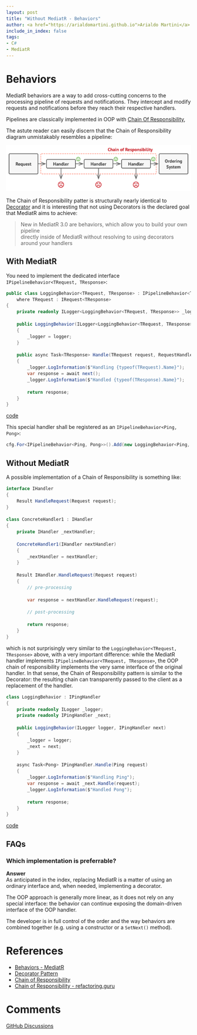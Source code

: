 ```yaml
---
layout: post
title: "Without MediatR - Behaviors"
author: <a href="https://arialdomartini.github.io">Arialdo Martini</a>
include_in_index: false
tags:
- C#
- MediatR
---
```

# Behaviors
MediatR behaviors are a way to add cross-cutting concerns to the processing pipeline of requests and notifications. They intercept and modify requests and notifications before they reach their respective handlers.

Pipelines are classically implemented in OOP with [Chain Of Responsibility][chain-of-responsibility], 

The astute reader can easily discern that the Chain of Responsibility diagram unmistakably resembles a pipeline:

![Chain of Responsibility as an execution pipeline](static/img/without-mediatr/chain-of-responsibility.png)


The Chain of Responsibility patter is structurally nearly identical to [Decorator][decorator-pattern] and it is interesting that not using Decorators is the declared goal that MediatR aims to achieve:

> New in MediatR 3.0 are behaviors, which allow you to build your own pipeline<br/>
> directly inside of MediatR without resolving to using decorators around your handlers

## With MediatR
You need to implement the dedicated interface `IPipelineBehavior<TRequest, TResponse>`:

```csharp
public class LoggingBehavior<TRequest, TResponse> : IPipelineBehavior<TRequest, TResponse>
    where TRequest : IRequest<TResponse>
{
    private readonly ILogger<LoggingBehavior<TRequest, TResponse>> _logger;

    public LoggingBehavior(ILogger<LoggingBehavior<TRequest, TResponse>> logger)
    {
        _logger = logger;
    }

    public async Task<TResponse> Handle(TRequest request, RequestHandlerDelegate<TResponse> next, CancellationToken cancellationToken)
    {
        _logger.LogInformation($"Handling {typeof(TRequest).Name}");
        var response = await next();
        _logger.LogInformation($"Handled {typeof(TResponse).Name}");

        return response;
    }
}
```
[code](https://github.com/arialdomartini/without-mediatr/blob/master/src/WithoutMediatR/Behaviors/With.cs)

This special handler shall be registered as an `IPipelineBehavior<Ping, Pong>`:

```csharp
cfg.For<IPipelineBehavior<Ping, Pong>>().Add(new LoggingBehavior<Ping, Pong>(_logger));
```

## Without MediatR
A possible implementation of a Chain of Responsibility is something like:

```csharp
interface IHandler
{
    Result HandleRequest(Request request);
}

class ConcreteHandler1 : IHandler
{
    private IHandler _nextHandler;

    ConcreteHandler1(IHandler nextHandler)
    {
        _nextHandler = nextHandler;
    }

    Result IHandler.HandleRequest(Request request)
    {
        // pre-processing
		
        var response = nextHandler.HandleRequest(request);
		
		// post-processing
		
		return response;
    }
}
```

which is not surprisingly very similar to the `LoggingBehavior<TRequest, TResponse>` above, with a very important difference: while the MediatR handler implements `IPipelineBehavior<TRequest, TResponse>`, the OOP chain of responsibility implements the very same interface of the original handler. In that sense, the Chain of Responsibility pattern is similar to the Decorator: the resulting chain can transparently passed to the client as a replacement of the handler.

```csharp
class LoggingBehavior : IPingHandler
{
    private readonly ILogger _logger;
    private readonly IPingHandler _next;

    public LoggingBehavior(ILogger logger, IPingHandler next)
    {
        _logger = logger;
        _next = next;
    }

    async Task<Pong> IPingHandler.Handle(Ping request)
    {
        _logger.LogInformation($"Handling Ping");
        var response = await _next.Handle(request);
        _logger.LogInformation($"Handled Pong");

        return response;
    }
}
```
[code](https://github.com/arialdomartini/without-mediatr/blob/master/src/WithoutMediatR/Behaviors/Without.cs)

## FAQs
### Which implementation is preferrable?
**Answer**<br/>
As anticipated in the index, replacing MediatR is a matter of using an ordinary interface and, when needed, implementing a decorator.

The OOP approach is generally more linear, as it does not rely on any special interface: the behavior can continue exposing the domain-driven interface of the OOP handler. 

The developer is in full control of the order and the way behaviors are combined together (e.g. using a constructor or a `SetNext()` method).


# References
* [Behaviors - MediatR][mediatr-behaviors]
* [Decorator Pattern][decorator-pattern]
* [Chain of Responsibility][chain-of-responsibility]
* [Chain of Responsibility - refactoring.guru][chain-of-responsibility-refactoring-guru]

# Comments
[GitHub Discussions](https://github.com/arialdomartini/arialdomartini.github.io/discussions/7)

[mediatr-behaviors]: https://github.com/jbogard/MediatR/wiki/Behaviors
[decorator-pattern]: https://en.wikipedia.org/wiki/Decorator_pattern
[chain-of-responsibility]: https://en.wikipedia.org/wiki/Chain-of-responsibility_pattern
[chain-of-responsibility-refactoring-guru]: https://refactoring.guru/design-patterns/chain-of-responsibility
